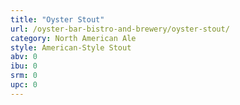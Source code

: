 ```yaml
---
title: "Oyster Stout"
url: /oyster-bar-bistro-and-brewery/oyster-stout/
category: North American Ale
style: American-Style Stout
abv: 0
ibu: 0
srm: 0
upc: 0
---
```


